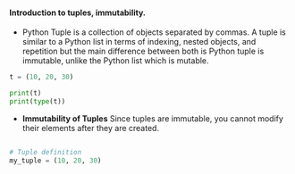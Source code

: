#### Introduction to tuples, immutability.
- Python Tuple is a collection of objects separated by commas. A tuple is similar to a Python list in terms of indexing, nested objects, and repetition but the main difference between both is Python tuple is immutable, unlike the Python list which is mutable.

```python
t = (10, 20, 30) 

print(t)
print(type(t))
```
- <b>Immutability of Tuples</b>
Since tuples are immutable, you cannot modify their elements after they are created.


```python

# Tuple definition
my_tuple = (10, 20, 30)
```
